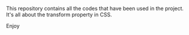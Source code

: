 This repository contains all the codes that have been used in the project. It's all about the transform property in CSS.

Enjoy
